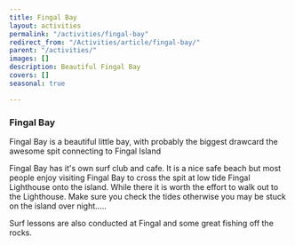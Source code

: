 ```yaml
---
title: Fingal Bay
layout: activities
permalink: "/activities/fingal-bay"
redirect_from: "/Activities/article/fingal-bay/"
parent: "/activities/"
images: []
description: Beautiful Fingal Bay
covers: []
seasonal: true

---
```

### Fingal Bay

Fingal Bay is a beautiful little bay, with probably the biggest drawcard the awesome spit connecting to Fingal Island

Fingal Bay has it's own surf club and cafe.  It is a nice safe beach but most people enjoy visiting Fingal Bay to cross the spit at low tide Fingal Lighthouse onto the island.  While there it is worth the effort to walk out to the Lighthouse.  Make sure you check the tides otherwise you may be stuck on the island over night.....

Surf lessons are also conducted at Fingal and some great fishing off the rocks.